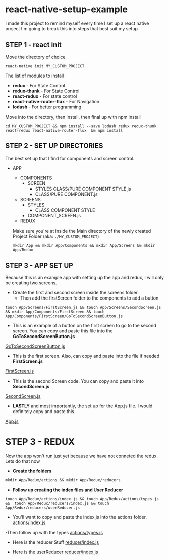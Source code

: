 # react-native-setup-example
I made this project to remind myself every time I set up a react native project
I'm going to break this into steps that best suit my setup




## STEP 1 - react init
Move the directory of choice

```
react-native init MY_CUSTOM_PROJECT
```

The list of modules to install
* __redux__ - For State Control
* __redux-thunk__ - For State Control
* __react-redux__ - For state control
* __react-native-router-flux__ - For Navigation
* __lodash__ - For better programming


Move into the directory, then install, then final up with npm install
``` 
cd MY_CUSTOM_PROJECT && npm install --save lodash redux redux-thunk react-redux react-native-router-flux  && npm install
``` 


## STEP 2 - SET UP DIRECTORIES
The best set up that I find for components and screen control.

- APP
  * COMPONENTS
    - SCREEN
      - STYLES
         CLASS/PURE COMPONENT STYLE.js
      * CLASS/PURE COMPONENT.js
  * SCREENS
    - STYLES
      * CLASS COMPONENT STYLE
    - COMPONENT_SCREEN.js
  * REDUX
  
  Make sure you're at inside the Main directory of the newly created Project Folder (aka: ```./MY_CUSTOM_PROJECT```)
  
  ```
  mkdir App && mkdir App/Components && mkdir App/Screens && mkdir App/Redux
  ```
  
## STEP 3 - APP SET UP 
Because this is an example app with setting up the app and redux, I will only be creating two screens.

- Create the first and second screen inside the screens folder. 
  - Then add the firstScreen folder to the components to add a button
```
touch App/Screens/FirstScreen.js && touch App/Screens/SecondScreen.js && mkdir App/Components/FirstScreen && touch App/Components/FirstScreen/GoToSecondScreenButton.js
```

- This is an example of a button on the first screen to go to the second screen. You can copy and paste this file into the __GoToSecondScreenButton.js__

[GoToSecondScreenButton.js](https://github.com/ethanbonin/react-native-setup-example/wiki/GoToSecondScreenButton.js)


- This is the first screen. Also, can copy and paste into the file if needed __FirstScreen.js__

[FirstScreen.js](https://github.com/ethanbonin/react-native-setup-example/wiki/FirstScreen.js)


- This is the second Screen code. You can copy and paste it into __SecondScreen.js__

[SecondScreen.js](https://github.com/ethanbonin/react-native-setup-example/wiki/SecondScreen.js)



- __LASTLY__ and most importantly, the set up for the App.js file. I would definitely copy and paste this.

[App.js](https://github.com/ethanbonin/react-native-setup-example/wiki/App.js)


# STEP 3 - REDUX
Now the app won't run just yet because we have not conneted the redux. Lets do that now
- __Create the folders__
``` 
mkdir App/Redux/actions && mkdir App/Redux/reducers
```

- __Follow up creating the index files and User Reducer__
```
touch App/Redux/actions/index.js && touch App/Redux/actions/types.js &&  touch App/Redux/reducers/index.js && touch App/Redux/reducers/userReducer.js
```


- You'll want to copy and paste the index.js into the actions folder.
[actions/index.js](https://github.com/ethanbonin/react-native-setup-example/wiki/-actions-index.js)

-Then follow up with the types
[actions/types.js](https://github.com/ethanbonin/react-native-setup-example/wiki/actions-types.js)


- Here is the reducer Stuff
[reducer/index.js](https://github.com/ethanbonin/react-native-setup-example/wiki/reducers-index.js)

- Here is the userReducer 
[reducer/index.js](https://github.com/ethanbonin/react-native-setup-example/wiki/reducers-userReducer.js)
